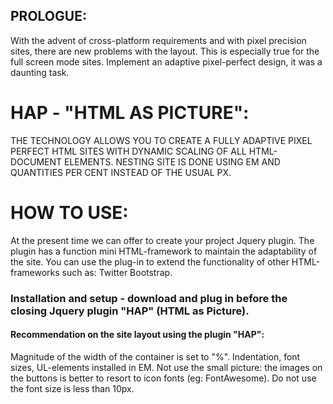 ## PROLOGUE:

With the advent of cross-platform requirements and with pixel precision sites, there are new problems with the layout.
This is especially true for the full screen mode sites.
Implement an adaptive pixel-perfect design, it was a daunting task.


HAP - "HTML AS PICTURE":
===========
THE TECHNOLOGY ALLOWS YOU TO CREATE A FULLY ADAPTIVE PIXEL PERFECT HTML SITES WITH DYNAMIC SCALING OF ALL HTML-DOCUMENT ELEMENTS. NESTING SITE IS DONE USING EM AND QUANTITIES PER CENT INSTEAD OF THE USUAL PX.


HOW TO USE:
===========
At the present time we can offer to create your project Jquery plugin.
The plugin has a function mini HTML-framework to maintain the adaptability of the site.
You can use the plug-in to extend the functionality of other HTML-frameworks such as: Twitter Bootstrap.

### Installation and setup - download and plug in before the closing </body> Jquery plugin "HAP" (HTML as Picture).

#### Recommendation on the site layout using the plugin "HAP":
Magnitude of the width of the container is set to "%". Indentation, font sizes, UL-elements installed in EM.
Not use the small picture: the images on the buttons is better to resort to icon fonts (eg: FontAwesome).
Do not use the font size is less than 10px.
